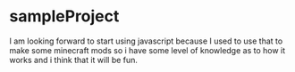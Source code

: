 # sampleProject

I am looking forward to start using javascript because I used to use that to make some minecraft mods so i have some level of knowledge as to how it works and i think that it will be fun.